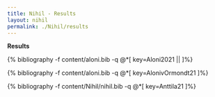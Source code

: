 ```yaml
---
title: Nihil - Results
layout: nihil
permalink: ./Nihil/results
---
```


**Results**

{% bibliography -f content/aloni.bib -q @*[
  key=Aloni2021 ||
]%}

{% bibliography -f content/aloni.bib -q @*[
  key=AlonivOrmondt21 
]%}

{% bibliography -f content/Nihil/nihil.bib -q @*[
  key=Anttila21
]%}
 

